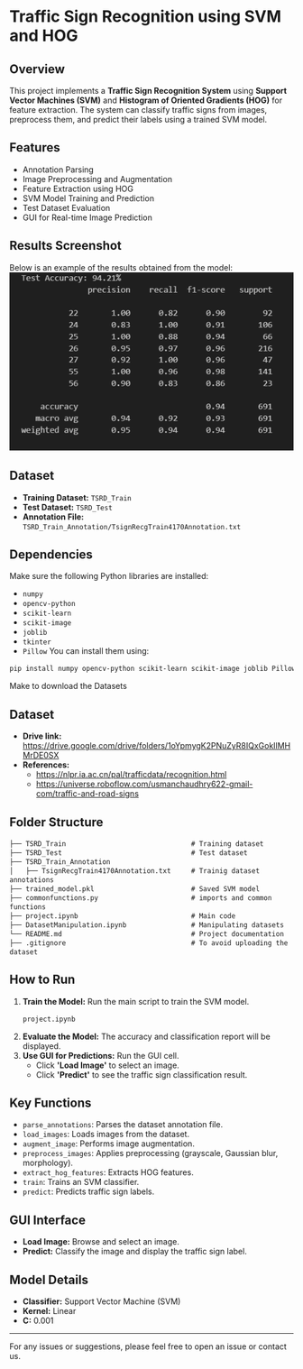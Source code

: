 # Traffic Sign Recognition using SVM and HOG

## Overview
This project implements a **Traffic Sign Recognition System** using **Support Vector Machines (SVM)** and **Histogram of Oriented Gradients (HOG)** for feature extraction. The system can classify traffic signs from images, preprocess them, and predict their labels using a trained SVM model.

## Features
- Annotation Parsing
- Image Preprocessing and Augmentation
- Feature Extraction using HOG
- SVM Model Training and Prediction
- Test Dataset Evaluation
- GUI for Real-time Image Prediction

## Results Screenshot
Below is an example of the results obtained from the model:
![Results Screenshot](accuracy.png)

## Dataset
- **Training Dataset:** `TSRD_Train`
- **Test Dataset:** `TSRD_Test`
- **Annotation File:** `TSRD_Train_Annotation/TsignRecgTrain4170Annotation.txt`

## Dependencies
Make sure the following Python libraries are installed:
- `numpy`
- `opencv-python`
- `scikit-learn`
- `scikit-image`
- `joblib`
- `tkinter`
- `Pillow`
You can install them using:
```bash
pip install numpy opencv-python scikit-learn scikit-image joblib Pillow
```
Make to download the Datasets

## Dataset
- **Drive link:**
   https://drive.google.com/drive/folders/1oYpmygK2PNuZyR8IQxGokIlMHMrDE0SX
- **References:**
   - https://nlpr.ia.ac.cn/pal/trafficdata/recognition.html 
   - https://universe.roboflow.com/usmanchaudhry622-gmail-com/traffic-and-road-signs 


## Folder Structure 
```
├── TSRD_Train                               # Training dataset
├── TSRD_Test                                # Test dataset
├── TSRD_Train_Annotation
│   ├── TsignRecgTrain4170Annotation.txt     # Trainig dataset annotations
├── trained_model.pkl                        # Saved SVM model
├── commonfunctions.py                       # imports and common functions
├── project.ipynb                            # Main code
├── DatasetManipulation.ipynb                # Manipulating datasets
└── README.md                                # Project documentation
├── .gitignore                               # To avoid uploading the dataset
```

## How to Run
1. **Train the Model:**
   Run the main script to train the SVM model.
   ```bash
   project.ipynb
   ```
2. **Evaluate the Model:**
   The accuracy and classification report will be displayed.
3. **Use GUI for Predictions:**
   Run the GUI cell.
   - Click **'Load Image'** to select an image.
   - Click **'Predict'** to see the traffic sign classification result.

## Key Functions
- `parse_annotations`: Parses the dataset annotation file.
- `load_images`: Loads images from the dataset.
- `augment_image`: Performs image augmentation.
- `preprocess_images`: Applies preprocessing (grayscale, Gaussian blur, morphology).
- `extract_hog_features`: Extracts HOG features.
- `train`: Trains an SVM classifier.
- `predict`: Predicts traffic sign labels.

## GUI Interface
- **Load Image:** Browse and select an image.
- **Predict:** Classify the image and display the traffic sign label.

## Model Details
- **Classifier:** Support Vector Machine (SVM)
- **Kernel:** Linear
- **C:** 0.001

---
For any issues or suggestions, please feel free to open an issue or contact us.


